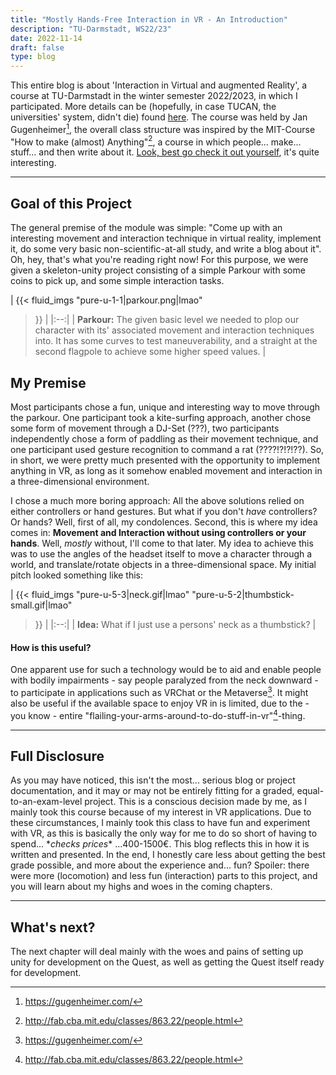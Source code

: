 ```yaml
---
title: "Mostly Hands-Free Interaction in VR - An Introduction"
description: "TU-Darmstadt, WS22/23"
date: 2022-11-14
draft: false
type: blog
---
```


This entire blog is about 'Interaction in Virtual and augmented Reality', a course at TU-Darmstadt in the winter semester 2022/2023, in which I participated. More details can be (hopefully, in case TUCAN, the universities' system, didn't die) found [here](https://www.tucan.tu-darmstadt.de/scripts/mgrqispi.dll?APPNAME=CampusNet&PRGNAME=COURSEDETAILS&ARGUMENTS=-N477100486602966,-N000664,-N0,-N383984259959712,-N383984259954713,-N0,-N0,-N0). The course was held by Jan Gugenheimer[^1], the overall class structure was inspired by the MIT-Course "How to make (almost) Anything"[^2], a course in which people... make... stuff... and then write about it. [Look, best go check it out yourself](http://fab.cba.mit.edu/classes/863.22/people.html), it's quite interesting.

[^1]: https://gugenheimer.com/
[^2]: http://fab.cba.mit.edu/classes/863.22/people.html

---

## Goal of this Project
The general premise of the module was simple: "Come up with an interesting movement and interaction technique in virtual reality, implement it, do some very basic non-scientific-at-all study, and write a blog about it". Oh, hey, that's what you're reading right now! For this purpose, we were given a skeleton-unity project consisting of a simple Parkour with some coins to pick up, and some simple interaction tasks.

| {{< fluid_imgs
  "pure-u-1-1|parkour.png|lmao"
>}} |
|:--:|
| **Parkour:** The given basic level we needed to plop our character with its' associated movement and interaction techniques into. It has some curves to test maneuverability, and a straight at the second flagpole to achieve some higher speed values. |

## My Premise
Most participants chose a fun, unique and interesting way to move through the parkour. One participant took a kite-surfing approach, another chose some form of movement through a DJ-Set (???), two participants independently chose a form of paddling as their movement technique, and one participant used gesture recognition to command a rat (????!?!?!??). So, in short, we were pretty much presented with the opportunity to implement anything in VR, as long as it somehow enabled movement and interaction in a three-dimensional environment.

I chose a much more boring approach: All the above solutions relied on either controllers or hand gestures. But what if you don't *have* controllers? Or hands? Well, first of all, my condolences. Second, this is where my idea comes in: **Movement and Interaction without using controllers or your hands**. Well, *mostly* without, I'll come to that later. My idea to achieve this was to use the angles of the headset itself to move a character through a world, and translate/rotate objects in a three-dimensional space. My initial pitch looked something like this:

| {{< fluid_imgs
  "pure-u-5-3|neck.gif|lmao"
  "pure-u-5-2|thumbstick-small.gif|lmao"
>}} |
|:--:|
| **Idea:** What if I just use a persons' neck as a thumbstick? |

#### How is this useful?
One apparent use for such a technology would be to aid and enable people with bodily impairments - say people paralyzed from the neck downward - to participate in applications such as VRChat or the Metaverse[^1]. It might also be useful if the available space to enjoy VR in is limited, due to the - you know - entire "flailing-your-arms-around-to-do-stuff-in-vr"[^2]-thing.

[^1]: Full disclosure: I don't believe the Metaverse in its' current form will ever take of or be as relevant as the internet. I also think it's funny that (then) Facebook chose the name "Metaverse" as coined by Neal Stephenson in his 1992 Novel "Snow Crash". This entire situation reminds me of the following tweet: https://twitter.com/AlexBlechman/status/1457842724128833538

[^2]: This is the official term for when you move your arms around erratically in VR, and I will not be swayed on this.

---

## Full Disclosure

As you may have noticed, this isn't the most... serious blog or project documentation, and it may or may not be entirely fitting for a graded, equal-to-an-exam-level project. This is a conscious decision made by me, as I mainly took this course because of my interest in VR applications. Due to these circumstances, I mainly took this class to have fun and experiment with VR, as this is basically the only way for me to do so short of having to spend... \**checks prices*\* ...400-1500€. This blog reflects this in how it is written and presented. In the end, I honestly care less about getting the best grade possible, and more about the experience and... fun? Spoiler: there were more (locomotion) and less fun (interaction) parts to this project, and you will learn about my highs and woes in the coming chapters.

---

## What's next?
The next chapter will deal mainly with the woes and pains of setting up unity for development on the Quest, as well as getting the Quest itself ready for development.